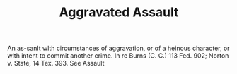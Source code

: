 ---
title: Aggravated Assault
letter: A
permalink: "/definitions/aggravated-assault.html"
body: An as-sanlt wlth circumstances of aggravation, or of a heinous character, or
  with intent to commit another crime. In re Burns (C. C.) 113 Fed. 902; Norton v.
  State, 14 Tex. 393. See Assault
published_at: '2018-07-07'
source: Black's Law Dictionary
layout: post
---